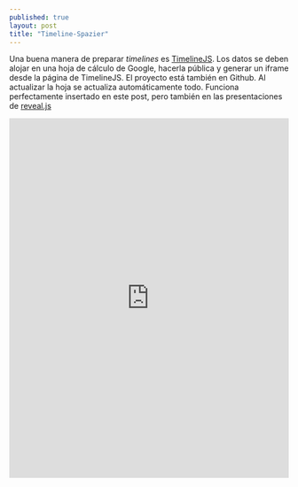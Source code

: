 ```yaml
---
published: true
layout: post
title: "Timeline-Spazier"
---
```


Una buena manera de preparar _timelines_ es [TimelineJS](http://timeline.knightlab.com/). Los datos se deben alojar en una hoja de cálculo de Google, hacerla pública y generar un iframe desde la página de TimelineJS. El proyecto está también en Github. 
Al actualizar la hoja se actualiza automáticamente todo. Funciona perfectamente insertado en este post, pero también en las presentaciones de [reveal.js](https://github.com/hakimel/reveal.js/)

<iframe src='http://cdn.knightlab.com/libs/timeline/latest/embed/index.html?source=0AnjLgwSF3I48dDQ3eHh4RVhPZExGTW9sc1BWR1BTTlE&font=Bevan-PotanoSans&maptype=toner&lang=en&hash_bookmark=true&start_at_slide=1&height=650' width='100%' height='650' frameborder='0'></iframe>